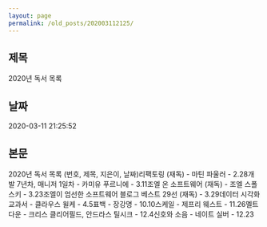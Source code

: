 ```yaml
---
layout: page
permalink: /old_posts/202003112125/
---
```


## 제목
2020년 독서 목록

## 날짜
2020-03-11 21:25:52

## 본문
2020년 독서 목록 (번호, 제목, 지은이, 날짜)리팩토링 (재독) - 마틴 파울러 - 2.28개발 7년차, 매니저 1일차 - 카미유 푸르니에 - 3.11조엘 온 소프트웨어 (재독) - 조엘 스폴스키 - 3.23조엘이 엄선한 소프트웨어 블로그 베스트 29선 (재독) - 3.29데이터 시각화 교과서 - 클라우스 윌케 - 4.5표백 - 장강명 - 10.10스케일 - 제프리 웨스트 - 11.26멜트다운 - 크리스 클리어필드, 안드라스 틸시크 - 12.4신호와 소음 - 네이트 실버 - 12.23